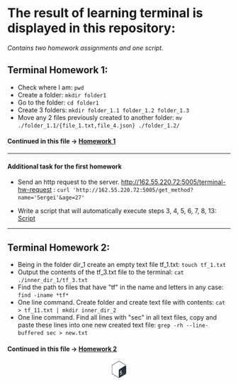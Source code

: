 # The result of learning **terminal** is displayed in this repository:
_Contains two homework assignments and one script._
## Terminal Homework 1:
* Check where I am:
`pwd`
* Сreate a folder:
`mkdir folder1`
* Go to the folder:
`cd folder1`
* Create 3 folders:
`mkdir folder_1.1 folder_1.2 folder_1.3`
* Move any 2 files previously created to another folder:
`mv ./folder_1.1/{file_1.txt,file_4.json} ./folder_1.2/`
#### Continued in this file -> [Homework 1](https://github.com/Saijentor/Terminal/blob/main/HW_1.txt)
***
#### Additional task for the first homework
* Send an http request to the server. http://162.55.220.72:5005/terminal-hw-request :
	`curl 'http://162.55.220.72:5005/get_method?name='Sergei'&age=27'`
  
* Write a script that will automatically execute steps 3, 4, 5, 6, 7, 8, 13:  [Script](https://github.com/Saijentor/Terminal/blob/main/script%20terminal.sh)
***
## Terminal Homework 2:
* Being in the folder dir_1 create an empty text file tf_1.txt:
`touch tf_1.txt`
* Output the contents of the tf_3.txt file to the terminal:
`cat ./inner_dir_1/tf_3.txt`
* Find the path to files that have "tf" in the name and letters in any case:
`find -iname *tf*`
* One line command. Create folder and create text file with contents:
`cat > tf_11.txt | mkdir inner_dir_2`
* One line command. Find all lines with "sec" in all text files, copy and paste these lines into one new created text file:
`grep -rh --line-buffered sec > new.txt`
#### Continued in this file -> [Homework 2](https://github.com/Saijentor/Terminal/blob/main/HW_2.txt)
<div align="center">
<img src="https://raw.githubusercontent.com/devicons/devicon/1119b9f84c0290e0f0b38982099a2bd027a48bf1/icons/bash/bash-original.svg" width="40px"/>
</div>
